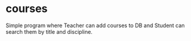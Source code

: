 # courses

Simple program where Teacher can add courses to DB and Student can search them by title and discipline.
